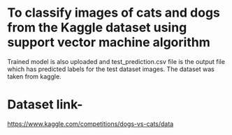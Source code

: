 # To classify images of cats and dogs from the Kaggle dataset using support vector machine algorithm
Trained model is also uploaded and test_prediction.csv file is the output file which has predicted labels for the test dataset images.
The dataset was taken from kaggle.

# Dataset link-
https://www.kaggle.com/competitions/dogs-vs-cats/data
